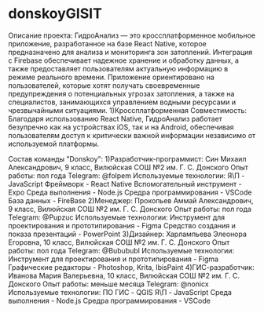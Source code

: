 # donskoyGISIT
Описание проекта:
    ГидроАнализ — это кроссплатформенное мобильное приложение, разработанное на базе React Native, которое предназначено для анализа и мониторинга зон затоплений. Интеграция с Firebase обеспечивает надежное хранение и обработку данных, а также предоставляет пользователям актуальную информацию в режиме реального времени. Приложение ориентировано на пользователей, которые хотят получать своевременные предупреждения о             потенциальных угрозах затопления, а также на специалистов, занимающихся управлением водными ресурсами и чрезвычайными ситуациями.
  1)Кроссплатформенная Совместимость:
Благодаря использованию React Native, ГидроАнализ работает безупречно как на устройствах iOS, так и на Android, обеспечивая пользователям доступ к критически важной информации независимо от используемой платформы.

Состав команды "Donskoy":
  1)Разработчик-программист: Син Михаил Александрович, 9 класс, Вилюйская СОШ №2 им. Г. С. Донского
    Опыт работы: пол года
    Telegram: @folpem
    Используемые технологии:
      Я\П - JavaScript
      Фреймворк - React Native
        Вспомогательный инструмент - Expo
      Среда выполнения - Node.js
      Средра программирования - VSCode
      База данных - FireBase
  2)Менеджер: Прокопьев Аммай Александрович, 9 класс, Вилюйская СОШ №2 им. Г. С. Донского
    Опыт работы: пол года
    Telegram: @Pupzuc
    Используемые технологии:
      Инструмент для проектирования и прототипирования - Figma
      Средство создания и показа презентаций - PowerPoint
  3)Дизайнер: Харлампьева Элеонора Егоровна, 10 класс, Вилюйская СОШ №2 им. Г. С. Донского
    Опыт работы: пол года
    Telegram: @Bubububl
    Используемые технологии:
      Инструмент для проектирования и прототипирования - Figma
      Графические редакторы - Photoshop, Krita, IbisPaint
  4)ГИС-разработчик: Иванова Мария Валерьевна, 10 класс, Вилюйская СОШ №2 им. Г. С. Донского
    Опыт работы: меньше месяца
    Telegram: @nonicx
    Используемые технологии:
      ПО ГИС - QGIS
      Я\П - JavaScript
      Среда выполнения - Node.js
      Средра программирования - VSCode


